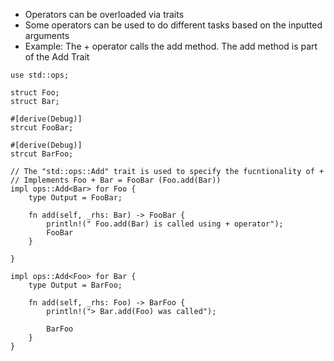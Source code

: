 - Operators can be overloaded via traits
- Some operators can be used to do different tasks based on the inputted arguments
- Example: The + operator calls the add method. The add method is part of the Add Trait

~~~
use std::ops;

struct Foo;
struct Bar;

#[derive(Debug)]
strcut FooBar;

#[derive(Debug)]
strcut BarFoo;

// The "std::ops::Add" trait is used to specify the fucntionality of +
// Implements Foo + Bar = FooBar (Foo.add(Bar)) 
impl ops::Add<Bar> for Foo {
	type Output = FooBar;

	fn add(self, _rhs: Bar) -> FooBar {
		println!(" Foo.add(Bar) is called using + operator");
		FooBar 
	}

}

impl ops::Add<Foo> for Bar {
    type Output = BarFoo;

    fn add(self, _rhs: Foo) -> BarFoo {
        println!("> Bar.add(Foo) was called");

        BarFoo
    }
}

~~~
